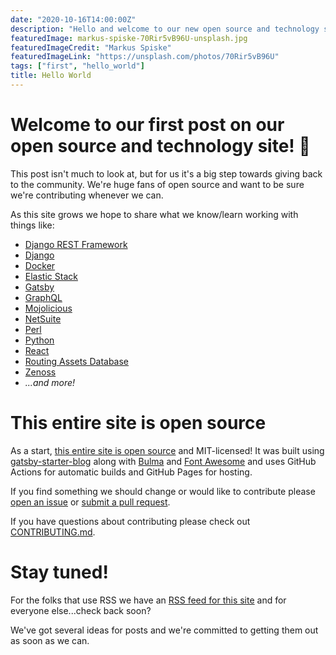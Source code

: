 ```yaml
---
date: "2020-10-16T14:00:00Z"
description: "Hello and welcome to our new open source and technology site!"
featuredImage: markus-spiske-70Rir5vB96U-unsplash.jpg
featuredImageCredit: "Markus Spiske"
featuredImageLink: "https://unsplash.com/photos/70Rir5vB96U"
tags: ["first", "hello_world"]
title: Hello World
---
```


# Welcome to our first post on our open source and technology site! 🎉

This post isn't much to look at, but for us it's a big step towards giving back to the community. We're huge fans of open source and want to be sure we're contributing whenever we can.

As this site grows we hope to share what we know/learn working with things like:

* [Django REST Framework](https://www.django-rest-framework.org/)
* [Django](https://www.djangoproject.com/)
* [Docker](https://www.docker.com/)
* [Elastic Stack](https://www.elastic.co/elastic-stack)
* [Gatsby](https://www.gatsbyjs.com/)
* [GraphQL](https://graphql.org/)
* [Mojolicious](https://www.mojolicious.org/)
* [NetSuite](https://www.netsuite.com/)
* [Perl](https://www.perl.org/)
* [Python](https://www.python.org/)
* [React](https://reactjs.org/)
* [Routing Assets Database](https://www.radb.net/)
* [Zenoss](https://www.zenoss.com/)
* _...and more!_

# This entire site is open source

As a start, [this entire site is open source](https://github.com/merit-network/merit-network.github.io) and MIT-licensed! It was built using [gatsby-starter-blog](https://github.com/gatsbyjs/gatsby-starter-blog) along with [Bulma](https://bulma.io/) and [Font Awesome](https://fontawesome.com/) and uses GitHub Actions for automatic builds and GitHub Pages for hosting.

If you find something we should change or would like to contribute please [open an issue](https://github.com/merit-network/merit-network.github.io/issues) or [submit a pull request](https://github.com/merit-network/merit-network.github.io/pulls).

If you have questions about contributing please check out [CONTRIBUTING.md](https://github.com/merit-network/merit-network.github.io/blob/main/CONTRIBUTING.md).

# Stay tuned!

For the folks that use RSS we have an [RSS feed for this site](/rss.xml) and for everyone else...check back soon?

We've got several ideas for posts and we're committed to getting them out as soon as we can.
